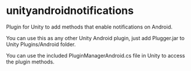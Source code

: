 # unityandroidnotifications
Plugin for Unity to add methods that enable notifications on Android.

You can use this as any other Unity Android plugin, 
just add Plugger.jar to Unity Plugins/Android folder. 

You can use the included PluginManagerAndroid.cs file in Unity to access the plugin methods.

